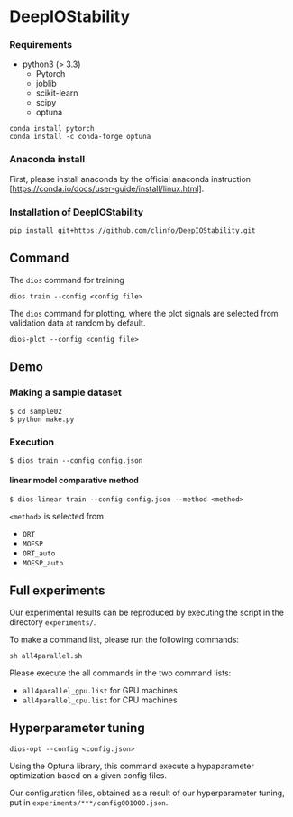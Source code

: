 # DeepIOStability


### Requirements
* python3 (> 3.3)
  * Pytorch
  * joblib
  * scikit-learn
  * scipy
  * optuna
```
conda install pytorch
conda install -c conda-forge optuna
```
### Anaconda install
First, please install anaconda by the official anaconda instruction [https://conda.io/docs/user-guide/install/linux.html].

### Installation of DeepIOStability
```
pip install git+https://github.com/clinfo/DeepIOStability.git
```

## Command
The `dios` command for training
```
dios train --config <config file>
```

The `dios` command for plotting, where the plot signals are selected from validation data at random by default. 
```
dios-plot --config <config file>
```


## Demo

### Making a sample dataset
```
$ cd sample02
$ python make.py
```
### Execution
```
$ dios train --config config.json
```

#### linear model comparative method
```
$ dios-linear train --config config.json --method <method>
```
`<method>` is selected from
 - `ORT`
 - `MOESP`
 - `ORT_auto`
 - `MOESP_auto`
 

## Full experiments

Our experimental results can be reproduced by executing the script in the directory `experiments/`.

To make a command list, please run the following commands:
```
sh all4parallel.sh
```

Please execute the all commands in the two command lists:
- `all4parallel_gpu.list` for GPU machines 
- `all4parallel_cpu.list` for CPU machines

## Hyperparameter tuning

```
dios-opt --config <config.json>
```
Using the Optuna library,
this command execute a hypaparameter optimization based on a given config files.

Our configuration files, obtained as a result of our hyperparameter tuning, put in `experiments/***/config001000.json`.
